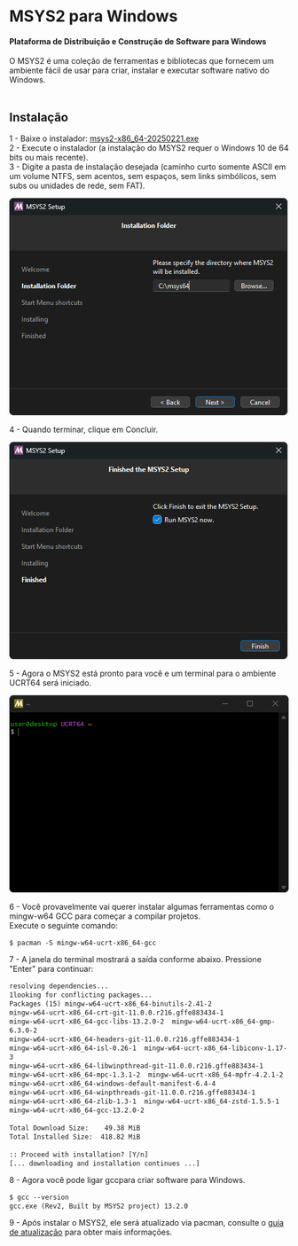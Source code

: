 # MSYS2 para Windows

<h4>Plataforma de Distribuição e Construção de Software para Windows</h2>
O MSYS2 é uma coleção de ferramentas e bibliotecas que fornecem um ambiente fácil de usar para criar, instalar e executar software nativo do Windows.
<br/><br/>

## Instalação
1 -	Baixe o instalador: <a href="https://github.com/msys2/msys2-installer/releases/download/2025-02-21/msys2-x86_64-20250221.exe">msys2-x86_64-20250221.exe</a>  
2 - Execute o instalador (a instalação do MSYS2 requer o Windows 10 de 64 bits ou mais recente).  
3 -	Digite a pasta de instalação desejada (caminho curto somente ASCII em um volume NTFS, sem acentos, sem espaços, sem links simbólicos, sem subs ou unidades de rede, sem FAT).  

<img src="https://github.com/CleyltonAlcantara/MSYS/blob/main/Windows/Captura1.png">

4 - Quando terminar, clique em Concluir.  

<img src="https://github.com/CleyltonAlcantara/MSYS/blob/main/Windows/Captura2.png">

5 - Agora o MSYS2 está pronto para você e um terminal para o ambiente UCRT64 será iniciado.  

<img src="https://github.com/CleyltonAlcantara/MSYS/blob/main/Windows/Captura3.png">

6 - Você provavelmente vai querer instalar algumas ferramentas como o mingw-w64 GCC para começar a compilar projetos.  
Execute o seguinte comando:  

    $ pacman -S mingw-w64-ucrt-x86_64-gcc

7 - A janela do terminal mostrará a saída conforme abaixo. Pressione "Enter" para continuar:

    resolving dependencies...
    1looking for conflicting packages...
    Packages (15) mingw-w64-ucrt-x86_64-binutils-2.41-2
    mingw-w64-ucrt-x86_64-crt-git-11.0.0.r216.gffe883434-1
    mingw-w64-ucrt-x86_64-gcc-libs-13.2.0-2  mingw-w64-ucrt-x86_64-gmp-6.3.0-2
    mingw-w64-ucrt-x86_64-headers-git-11.0.0.r216.gffe883434-1
    mingw-w64-ucrt-x86_64-isl-0.26-1  mingw-w64-ucrt-x86_64-libiconv-1.17-3
    mingw-w64-ucrt-x86_64-libwinpthread-git-11.0.0.r216.gffe883434-1
    mingw-w64-ucrt-x86_64-mpc-1.3.1-2  mingw-w64-ucrt-x86_64-mpfr-4.2.1-2
    mingw-w64-ucrt-x86_64-windows-default-manifest-6.4-4
    mingw-w64-ucrt-x86_64-winpthreads-git-11.0.0.r216.gffe883434-1
    mingw-w64-ucrt-x86_64-zlib-1.3-1  mingw-w64-ucrt-x86_64-zstd-1.5.5-1
    mingw-w64-ucrt-x86_64-gcc-13.2.0-2

    Total Download Size:    49.38 MiB
    Total Installed Size:  418.82 MiB

    :: Proceed with installation? [Y/n]
    [... downloading and installation continues ...]

8 - Agora você pode ligar gccpara criar software para Windows.

    $ gcc --version
    gcc.exe (Rev2, Built by MSYS2 project) 13.2.0
    
9 - Após instalar o MSYS2, ele será atualizado via pacman, consulte o <a href="https://www.msys2.org/docs/updating/"> guia de atualização</a> para obter mais informações.
